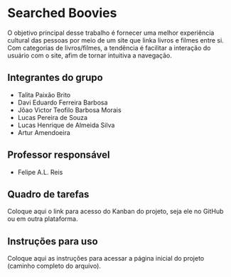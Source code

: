 # Searched Boovies

O objetivo principal desse trabalho é fornecer uma melhor experiência cultural das pessoas por meio de um site que linka livros e filmes entre si. 
Com categorias de livros/filmes, a tendência é facilitar a interação do usuário com o site, afim de tornar intuitiva a navegação.

## Integrantes do grupo
* Talita Paixão Brito
* Davi Eduardo Ferreira Barbosa
* Jõao Victor Teofilo Barbosa Morais
* Lucas Pereira de Souza
* Lucas Henrique de Almeida Silva
* Artur Amendoeira

## Professor responsável
* Felipe A.L. Reis

## Quadro de tarefas
Coloque aqui o link para acesso do Kanban do projeto, seja ele no GitHub ou em outra plataforma.

## Instruções para uso
Coloque aqui as instruções para acessar a página inicial do projeto (caminho completo do arquivo).
